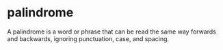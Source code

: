 # palindrome
A palindrome is a word or phrase that can be read the same way forwards and backwards, ignoring punctuation, case, and spacing.
